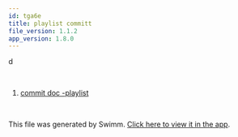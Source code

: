 ```yaml
---
id: tga6e
title: playlist committ
file_version: 1.1.2
app_version: 1.8.0
---
```


<!-- Intro - Do not remove this comment -->
d

<br/>

<!-- Steps - Do not remove this comment -->
1. [commit doc -playlist ](commit-doc-playlist.bh5gm.sw.md)


<br/>

This file was generated by Swimm. [Click here to view it in the app](https://swimm-web-app.web.app/repos/Z2l0aHViJTNBJTNBTm9hUmVwbyUzQSUzQU5vYW96ZXI=/playlists/tga6e).
